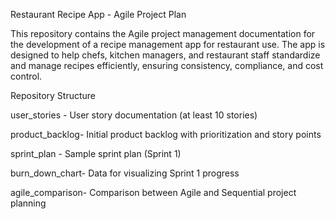 Restaurant Recipe App - Agile Project Plan


This repository contains the Agile project management documentation for the development of a recipe management app for restaurant use. The app is designed to help chefs, kitchen managers, and restaurant staff standardize and manage recipes efficiently, ensuring consistency, compliance, and cost control.

Repository Structure

user_stories - User story documentation (at least 10 stories)

product_backlog- Initial product backlog with prioritization and story points

sprint_plan - Sample sprint plan (Sprint 1)

burn_down_chart- Data for visualizing Sprint 1 progress

agile_comparison- Comparison between Agile and Sequential project planning

